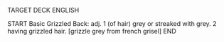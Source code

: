 TARGET DECK
ENGLISH

START
Basic
Grizzled
Back: adj. 1 (of hair) grey or streaked with grey. 2 having grizzled hair. [grizzle grey from french grisel]
END
